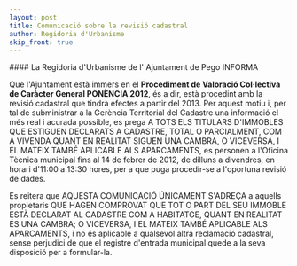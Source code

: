 ```yaml
---
layout: post
title: Comunicació sobre la revisió cadastral
author: Regidoria d'Urbanisme
skip_front: true
---
```

<div class="center" markdown="1">
#### La Regidoria d'Urbanisme de l' Ajuntament de Pego INFORMA 
</div>

Que l'Ajuntament està immers en el **Procediment de Valoració Col·lectiva de Caràcter General PONÈNCIA 2012**, és a dir, està procedint amb la revisió cadastral que tindrà efectes a partir del 2013. Per aquest motiu i, per tal de subministrar a la Gerència Territorial del Cadastre una informació el més real i acurada possible, es prega A TOTS ELS TITULARS D'IMMOBLES QUE ESTIGUEN DECLARATS A CADASTRE, TOTAL O PARCIALMENT, COM A VIVENDA QUANT EN REALITAT SIGUEN UNA CAMBRA, O VICEVERSA, I EL MATEIX TAMBÉ APLICABLE ALS APARCAMENTS, es personen a l'Oficina Tècnica municipal fins al 14 de febrer de 2012, de dilluns a divendres, en horari d'11:00 a 13:30 hores, per a que puga procedir-se a l'oportuna revisió de dades. 

Es reitera que AQUESTA COMUNICACIÓ ÚNICAMENT S'ADREÇA a aquells propietaris QUE HAGEN COMPROVAT QUE TOT O PART DEL SEU IMMOBLE ESTÀ DECLARAT AL CADASTRE COM A HABITATGE, QUANT EN REALITAT ÉS UNA CAMBRA; O VICEVERSA, I EL MATEIX TAMBÉ APLICABLE ALS APARCAMENTS, i no és aplicable a qualsevol altra reclamació cadastral, sense perjudici de que el registre d'entrada municipal quede a la seva disposició per a formular-la.